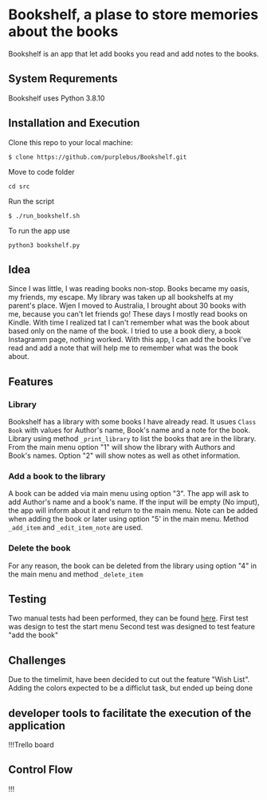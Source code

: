# Bookshelf, a plase to store memories about the books

Bookshelf is an app that let add books you read and add notes to the books.

## System Requrements
Bookshelf uses Python 3.8.10

## Installation and Execution

Clone this repo to your local machine:

`$ clone https://github.com/purplebus/Bookshelf.git`

Move to code folder

`cd src`

Run the script

`$ ./run_bookshelf.sh`

To run the app use

`python3 bookshelf.py`

## Idea
Since I was little, I was reading books non-stop. Books became my oasis, my friends, my escape. My library was taken up all bookshelfs at my parent's place. Wjen I moved to Australia, I brought about 30 books with me, because you can't let friends go! 
These days I mostly read books on Kindle. With time I realized tat I can't remember what was the book about based only on the name of the book. I tried to use a book diery, a book Instagramm page, nothing worked. With this app, I can add the books I've read and add a note that will help me to remember what was the book about.

## Features

### Library
Bookshelf has a library with some books I have already read. It usues `Class Book` with values for Author's name, Book's name and a note for the book. Library using method `_print_library` to list the books that are in the library. From the main menu option "1" will show the library with Authors and Book's names. Option "2" will show notes as well as othet information.

### Add a book to the library
A book can be added via main menu using option "3". The app will ask to add Author's name and a book's name. If the input will be empty (No imput), the app will inform about it and return to the main menu. Note can be added when adding the book or later using option "5' in the main menu. Method `_add_item` and `_edit_item_note` are used.

### Delete the book
For any reason, the book can be deleted from the library using option "4" in the main menu and method `_delete_item`

## Testing
Two manual tests had been performed, they can be found [here](docs/Manual_Test.xlsx).
First test was design to test the start menu
Second test was designed to test feature "add the book"

## Challenges
Due to the timelimit, have been decided to cut out the feature "Wish List".
Adding the colors expected to be a difficlut task, but ended up being done

##  developer tools to facilitate the execution of the application
!!!Trello board

## Control Flow
!!!
